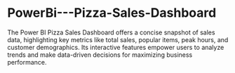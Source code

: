 # PowerBi---Pizza-Sales-Dashboard
The Power BI Pizza Sales Dashboard offers a concise snapshot of sales data, highlighting key metrics like total sales, popular items, peak hours, and customer demographics. Its interactive features empower users to analyze trends and make data-driven decisions for maximizing business performance.
